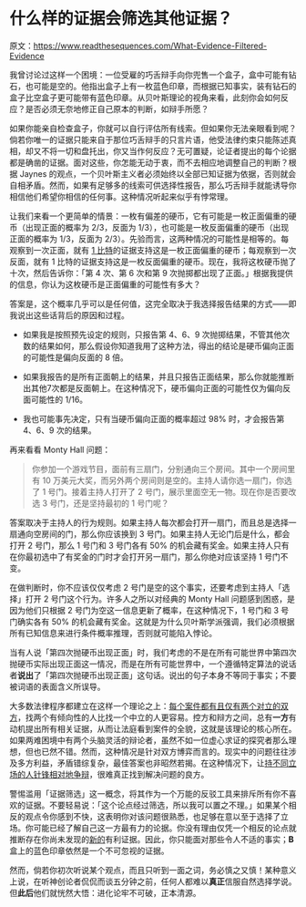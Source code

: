 # 什么样的证据会筛选其他证据？

原文：https://www.readthesequences.com/What-Evidence-Filtered-Evidence

我曾讨论过这样一个困境：一位受雇的巧舌辩手向你兜售一个盒子，盒中可能有钻石，也可能是空的。他指出盒子上有一枚蓝色印章，而根据已知事实，装有钻石的盒子比空盒子更可能带有蓝色印章。从贝叶斯理论的视角来看，此刻你会如何反应？是否必须无奈地修正自己原本的判断，如辩手所愿？

如果你能亲自检查盒子，你就可以自行评估所有线索。但如果你无法亲眼看到呢？倘若你唯一的证据只能来自于那位巧舌辩手的只言片语，他受法律约束只能陈述真相，却又不将一切和盘托出，你又当作何反应？无可置疑，论证者提出的每个论据都是确凿的证据。面对这些，你怎能无动于衷，而不去相应地调整自己的判断？根据 Jaynes 的观点，一个贝叶斯主义者必须始终以全部已知证据为依据，否则就会自相矛盾。然而，如果有足够多的线索可供选择性报告，那么巧舌辩手就能诱导你相信他们希望你相信的任何事。这种情况听起来似乎有悖常理。

让我们来看一个更简单的情景：一枚有偏差的硬币，它有可能是一枚正面偏重的硬币（出现正面的概率为 2/3，反面为 1/3），也可能是一枚反面偏重的硬币（出现正面的概率为 1/3，反面为 2/3）。先验而言，这两种情况的可能性是相等的。每观察到一次正面，就有 [1 比特](https://www.readthesequences.com/How-Much-Evidence-Does-It-Take)的证据支持这是一枚正面偏重的硬币；每观察到一次反面，就有 1 比特的证据支持这是一枚反面偏重的硬币。现在，我将这枚硬币抛了十次，然后告诉你：「第 4 次、第 6 次和第 9 次抛掷都出现了正面。」根据我提供的信息，你认为这枚硬币是正面偏重的可能性有多大？

答案是，这个概率几乎可以是任何值，这完全取决于我选择报告结果的方式——即我说出这些话背后的原因和过程。

- 如果我是按照预先设定的规则，只报告第 4、6、9 次抛掷结果，不管其他次数的结果如何，那么假设你知道我用了这种方法，得出的结论是硬币偏向正面的可能性是偏向反面的 8 倍。

- 如果我报告的是所有正面朝上的结果，并且只报告正面结果，那么你就能推断出其他7次都是反面朝上。在这种情况下，硬币偏向正面的可能性仅为偏向反面可能性的 1/16。

- 我也可能事先决定，只有当硬币偏向正面的概率超过 98% 时，才会报告第 4、6、9 次的结果。

再来看看 Monty Hall 问题：

> 你参加一个游戏节目，面前有三扇门，分别通向三个房间。其中一个房间里有 10 万美元大奖，而另外两个房间则是空的。主持人请你选一扇门，你选了 1 号门。接着主持人打开了 2 号门，展示里面空无一物。现在你是否要改选 3 号门，还是坚持最初的 1 号门呢？

答案取决于主持人的行为规则。如果主持人每次都会打开一扇门，而且总是选择一扇通向空房间的门，那么你应该换到 3 号门。如果主持人无论门后是什么，都会打开 2 号门，那么 1 号门和 3 号门各有 50% 的机会藏有奖金。如果主持人只有在你最初选中了有奖金的门时才会打开另一扇门，那么你绝对应该坚持 1 号门不变。

在做判断时，你不应该仅仅考虑 2 号门是空的这个事实，还要考虑到主持人「选择」打开 2 号门这个行为。许多人之所以对经典的 Monty Hall 问题感到困惑，是因为他们只根据 2 号门为空这一信息更新了概率，在这种情况下，1 号门和 3 号门确实各有 50% 的机会藏有奖金。这就是为什么贝叶斯学派强调，我们必须根据所有已知信息来进行条件概率推理，否则就可能陷入悖论。

当有人说「第四次抛硬币出现正面」时，我们考虑的不是在所有可能世界中第四次抛硬币实际出现正面这一情况，而是在所有可能世界中，一个遵循特定算法的说话者**说出**了「第四次抛硬币出现正面」这句话。说出的句子本身不等同于事实；不要被词语的表面含义所误导。

大多数法律程序都建立在这样一个理论之上：[每个案件都有且仅有两个对立的双方](https://www.readthesequences.com/The-Scales-Of-Justice-The-Notebook-Of-Rationality)，找两个有倾向性的人比找一个中立的人更容易。控方和辩方之间，总有**一方**有动机提出所有相关证据，从而让法庭看到案件的全貌，这就是该理论的核心所在。如果两难困境中有两个头脑灵活的辩论者，虽然不如一位虚心求证的探究者那么理想，但也已然不错。然而，这种情况是针对双方博弈而言的。现实中的问题往往涉及多方利益，矛盾错综复杂，最佳答案也非昭然若揭。在这种情况下，让[持不同立场的人针锋相对地争辩](https://www.readthesequences.com/A-Fable-Of-Science-And-Politics)，很难真正找到解决问题的良方。

警惕滥用「证据筛选」这一概念，将其作为一个万能的反驳工具来排斥所有你不喜欢的证据。不要轻易说：「这个论点经过筛选，所以我可以置之不理。」如果某个相反的观点令你感到不快，这表明你对该问题很熟悉，也足够在意以至于选择了立场。你可能已经了解自己这一方最有力的论据。你没有理由仅凭一个相反的论点就推断存在你尚未发现的[新的](https://www.readthesequences.com/One-Argument-Against-An-Army)有利证据。因此，你只能面对那些令人不适的事实；**B** 盒上的蓝色印章依然是一个不可忽视的证据。

然而，倘若你初次听说某个观点，而且只听到一面之词，务必慎之又慎！某种意义上说，在听神创论者侃侃而谈五分钟之前，任何人都难以**真正**信服自然选择学说。但**此后**他们就恍然大悟：进化论牢不可破，正本清源。